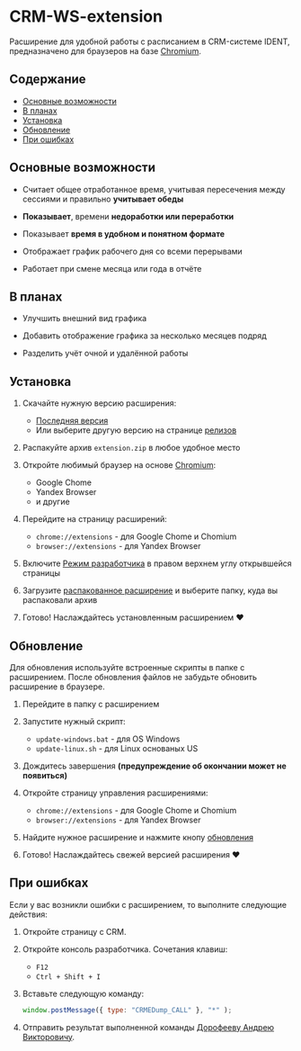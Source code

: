 # CRM-WS-extension

Расширение для удобной работы с расписанием в CRM-системе IDENT, предназначено для браузеров на базе [Chromium](https://www.chromium.org/getting-involved/download-chromium/).

## Содержание

- [Основные возможности](#основные-возможности)
- [В планах](#в-планах)
- [Установка](#установка)
- [Обновление](#обновление)
- [При ошибках](#при-ошибках)

## Основные возможности

- Считает общее отработанное время, учитывая пересечения между сессиями и правильно **учитывает обеды**

- **Показывает**, времени **недоработки или переработки**

- Показывает **время в удобном и понятном формате**

- Отображает график рабочего дня со всеми перерывами

- Работает при смене месяца или года в отчёте

## В планах

- Улучшить внешний вид графика

- Добавить отображение графика за несколько месяцев подряд

- Разделить учёт очной и удалённой работы

## Установка

1. Скачайте нужную версию расширения:
    - [Последняя версия](https://github.com/SkeiTax/CRM-WS-extension/releases/latest/download/extension.zip)
    - Или выберите другую версию на странице [релизов](https://github.com/SkeiTax/CRM-WS-extension/releases)

2. Распакуйте архив `extension.zip` в любое удобное место

3. Откройте любимый браузер на основе [Chromium](https://www.chromium.org/getting-involved/download-chromium/):
    - Google Chome
    - Yandex Browser
    - и другие

4. Перейдите на страницу расширений:
    - `chrome://extensions` - для Google Chome и Chomium
    - `browser://extensions` - для Yandex Browser

5. Включите [Режим разработчика](https://developer.chrome.com/docs/extensions/get-started/tutorial/hello-world?hl=ru#load-unpacked) в правом верхнем углу открывшейся страницы

6. Загрузите [распакованное расширение](https://developer.chrome.com/docs/extensions/get-started/tutorial/hello-world?hl=ru#load-unpacked) и выберите папку, куда вы распаковали архив

7. Готово! Наслаждайтесь установленным расширением ❤️

## Обновление

Для обновления используйте встроенные скрипты в папке с расширением. После обновления файлов не забудьте обновить расширение в браузере.

1. Перейдите в папку с расширением

2. Запустите нужный скрипт:
    - `update-windows.bat` - для OS Windows
    - `update-linux.sh` - для Linux основаных US
3. Дождитесь завершения **(предупреждение об окончании может не появиться)**

4. Откройте страницу управления расширениями:
    - `chrome://extensions` - для Google Chome и Chomium
    - `browser://extensions` - для Yandex Browser

5. Найдите нужное расширение и нажмите кнопу [обновления](https://developer.chrome.com/docs/extensions/get-started/tutorial/hello-world?hl=ru#reload)

6. Готово! Наслаждайтесь свежей версией расширения ❤️

## При ошибках

Если у вас возникли ошибки с расширением, то выполните следующие действия:

1. Откройте страницу с CRM.

2. Откройте консоль разработчика. Сочетания клавиш: 
    - `F12`
    - `Ctrl + Shift + I`

3. Вставьте следующую команду:
    ```js
    window.postMessage({ type: "CRMEDump_CALL" }, "*" );
    ```

4. Отправить результат выполненной команды [Дорофееву Андрею Викторовичу](https://renident.bitrix24.ru/company/personal/user/2215/).